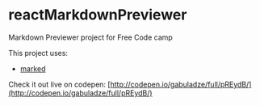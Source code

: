 # reactMarkdownPreviewer
Markdown Previewer project for Free Code camp

This project uses:
- [marked](https://github.com/chjj/marked)

Check it out live on codepen: [http://codepen.io/gabuladze/full/pREydB/](http://codepen.io/gabuladze/full/pREydB/)